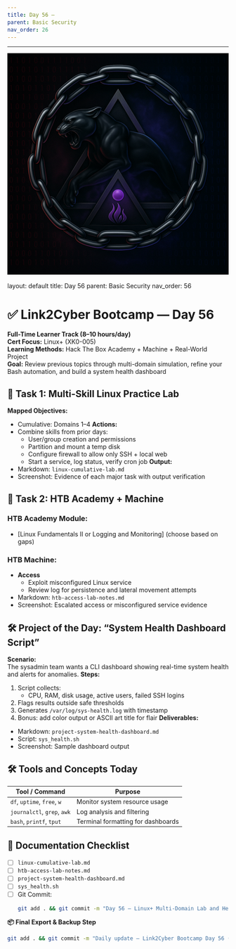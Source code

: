 ```yaml
---
title: Day 56 –
parent: Basic Security
nav_order: 26
---
```

---
![Panther Icon](/assets/icons/icon-cyber-panther.png)

layout: default
title: Day 56
parent: Basic Security
nav_order: 56

# ✅ Link2Cyber Bootcamp — Day 56
**Full-Time Learner Track (8–10 hours/day)**  
**Cert Focus:** Linux+ (XK0-005)  
**Learning Methods:** Hack The Box Academy + Machine + Real-World Project  
**Goal:** Review previous topics through multi-domain simulation, refine your Bash automation, and build a system health dashboard
## 🔁 Task 1: Multi-Skill Linux Practice Lab
**Mapped Objectives:**  
- Cumulative: Domains 1–4
**Actions:**  
- Combine skills from prior days:
  - User/group creation and permissions  
  - Partition and mount a temp disk  
  - Configure firewall to allow only SSH + local web  
  - Start a service, log status, verify cron job
**Output:**  
- Markdown: `linux-cumulative-lab.md`  
- Screenshot: Evidence of each major task with output verification
## 🧪 Task 2: HTB Academy + Machine
### HTB Academy Module:
- [Linux Fundamentals II or Logging and Monitoring] (choose based on gaps)
### HTB Machine:
- **Access**  
  - Exploit misconfigured Linux service  
  - Review log for persistence and lateral movement attempts
- Markdown: `htb-access-lab-notes.md`  
- Screenshot: Escalated access or misconfigured service evidence
## 🛠️ Project of the Day: “System Health Dashboard Script”
**Scenario:**  
The sysadmin team wants a CLI dashboard showing real-time system health and alerts for anomalies.
**Steps:**  
1. Script collects:
   - CPU, RAM, disk usage, active users, failed SSH logins  
2. Flags results outside safe thresholds  
3. Generates `/var/log/sys-health.log` with timestamp  
4. Bonus: add color output or ASCII art title for flair
**Deliverables:**  
- Markdown: `project-system-health-dashboard.md`  
- Script: `sys_health.sh`  
- Screenshot: Sample dashboard output
## 🛠️ Tools and Concepts Today
| Tool / Command     | Purpose                                         |
|--------------------|-------------------------------------------------|
| `df`, `uptime`, `free`, `w` | Monitor system resource usage        |
| `journalctl`, `grep`, `awk` | Log analysis and filtering           |
| `bash`, `printf`, `tput`    | Terminal formatting for dashboards   |
## 📁 Documentation Checklist
- [ ] `linux-cumulative-lab.md`  
- [ ] `htb-access-lab-notes.md`  
- [ ] `project-system-health-dashboard.md`  
- [ ] `sys_health.sh`  
- [ ] Git Commit:
  ```bash
  git add . && git commit -m "Day 56 – Linux+ Multi-Domain Lab and Health Dashboard Project" && git push origin main
  ```
**📦 Final Export & Backup Step**
```bash
git add . && git commit -m "Daily update – Link2Cyber Bootcamp Day 56 (Linux+ HTB + Dashboard Project)" && git push origin main
```
